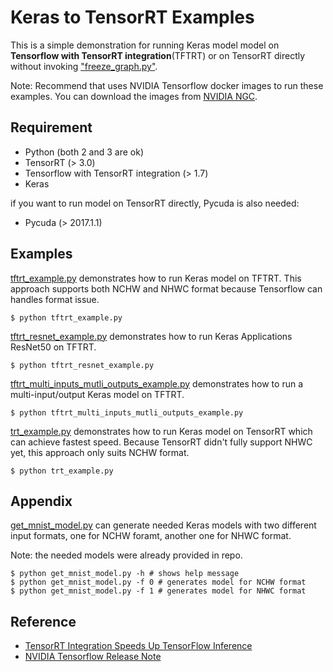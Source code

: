 # Keras to TensorRT Examples #
This is a simple demonstration for running Keras model model on **Tensorflow with TensorRT integration**(TFTRT) or on TensorRT directly without invoking ["freeze_graph.py"](https://github.com/tensorflow/tensorflow/blob/master/tensorflow/python/tools/freeze_graph.py).

Note: Recommend that uses NVIDIA Tensorflow docker images to run these examples. You can download the images from [NVIDIA NGC](https://www.nvidia.com/en-us/gpu-cloud/).

## Requirement ##
* Python (both 2 and 3 are ok)
* TensorRT (> 3.0)
* Tensorflow with TensorRT integration (> 1.7)
* Keras

if you want to run model on TensorRT directly, Pycuda is also needed:
* Pycuda (> 2017.1.1)

## Examples ##
[tftrt_example.py](/tftrt_example.py) demonstrates how to run Keras model on TFTRT. This approach supports both NCHW and NHWC format because Tensorflow can handles format issue.
```shell
$ python tftrt_example.py
```

[tftrt_resnet_example.py](/tftrt_resnet_example.py) demonstrates how to run Keras Applications ResNet50 on TFTRT.
```shell
$ python tftrt_resnet_example.py
```

[tftrt_multi_inputs_mutli_outputs_example.py](/tftrt_multi_inputs_mutli_outputs_example.py) demonstrates how to run a multi-input/output Keras model on TFTRT.
```shell
$ python tftrt_multi_inputs_mutli_outputs_example.py
```

[trt_example.py](/trt_example.py) demonstrates how to run Keras model on TensorRT which can achieve fastest speed.
Because TensorRT didn't fully support NHWC yet, this approach only suits NCHW format.
```shell
$ python trt_example.py
```

## Appendix ##

[get_mnist_model.py](/get_mnist_model.py) can generate needed Keras models with two different input formats, 
one for NCHW foramt, another one for NHWC format.

Note: the needed models were already provided in repo.
```shell
$ python get_mnist_model.py -h # shows help message
$ python get_mnist_model.py -f 0 # generates model for NCHW format
$ python get_mnist_model.py -f 1 # generates model for NHWC format
```

## Reference ##
* [TensorRT Integration Speeds Up TensorFlow Inference](https://devblogs.nvidia.com/tensorrt-integration-speeds-tensorflow-inference/)
* [NVIDIA Tensorflow Release Note](https://docs.nvidia.com/deeplearning/dgx/tensorflow-release-notes/overview.html#overview)
